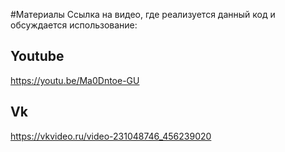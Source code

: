 #Материалы
Ссылка на видео, где реализуется данный код и обсуждается использование:

## Youtube
https://youtu.be/Ma0Dntoe-GU

## Vk
https://vkvideo.ru/video-231048746_456239020